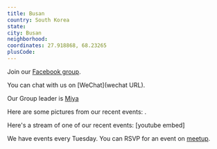 ```yaml
---
title: Busan
country: South Korea
state: 
city: Busan
neighborhood: 
coordinates: 27.918868, 68.23265
plusCode:
---
```

Join our [Facebook group](https://www.facebook.com/groups/free.code.camp.busan).

You can chat with us on [WeChat](wechat URL).

Our Group leader is [Miya](freecodecamp.org/miya)

Here are some pictures from our recent events:
![]().

Here's a stream of one of our recent events:
[youtube embed]

We have events every Tuesday. You can RSVP for an event on [meetup](meetupurl).
